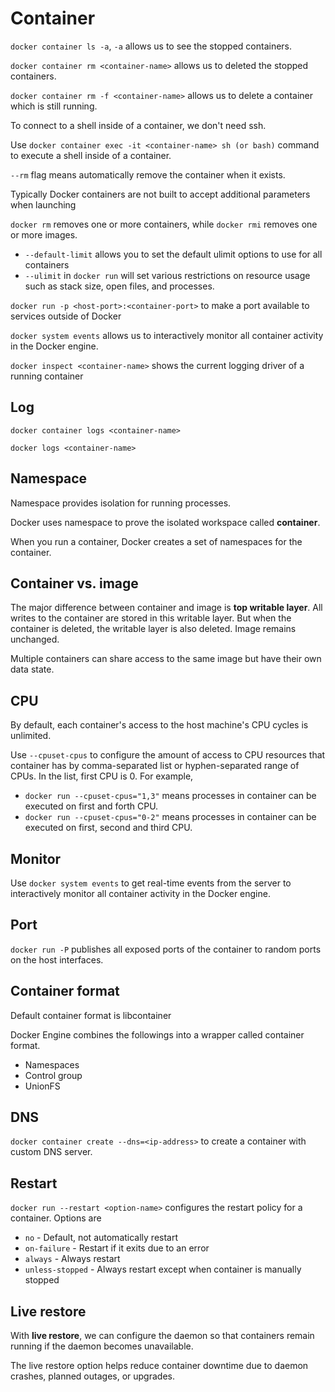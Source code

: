# Container

`docker container ls -a`, `-a` allows us to see the stopped containers.

`docker container rm <container-name>` allows us to deleted the stopped containers.

`docker container rm -f <container-name>` allows us to delete a container which is still running.

To connect to a shell inside of a container, we don't need ssh.

Use `docker container exec -it <container-name> sh (or bash)` command to execute a shell inside of a container.

`--rm` flag means automatically remove the container when it exists.

Typically Docker containers are not built to accept additional parameters when launching 

`docker rm` removes one or more containers, while `docker rmi` removes one or more images.

- `--default-limit` allows you to set the default ulimit options to use for all containers
- `--ulimit` in `docker run` will set various restrictions on resource usage such as stack size, open files, and processes.

`docker run -p <host-port>:<container-port>` to make a port available to services outside of Docker

`docker system events` allows us to interactively monitor all container activity in the Docker engine.

`docker inspect <container-name>` shows the current logging driver of a running container

## Log

`docker container logs <container-name>`

`docker logs <container-name>`

## Namespace

Namespace provides isolation for running processes.

Docker uses namespace to prove the isolated workspace called **container**.

When you run a container, Docker creates a set of namespaces for the container.

## Container vs. image

The major difference between container and image is **top writable layer**. All writes to the container are stored in
this writable layer. But when the container is deleted, the writable layer is also deleted. Image remains unchanged.

Multiple containers can share access to the same image but have their own data state.

## CPU

By default, each container's access to the host machine's CPU cycles is unlimited.

Use `--cpuset-cpus` to configure the amount of access to CPU resources that container has by comma-separated list or 
hyphen-separated range of CPUs. In the list, first CPU is 0. For example,
- `docker run --cpuset-cpus="1,3"` means processes in container can be executed on first and forth CPU.
- `docker run --cpuset-cpus="0-2"` means processes in container can be executed on first, second and third CPU.

## Monitor

Use `docker system events` to get real-time events from the server to interactively monitor all container activity in
the Docker engine.

## Port

`docker run -P` publishes all exposed ports of the container to random ports on the host interfaces.

## Container format

Default container format is libcontainer

Docker Engine combines the followings into a wrapper called container format.
- Namespaces
- Control group
- UnionFS

## DNS

`docker container create --dns=<ip-address>` to create a container with custom DNS server.

## Restart

`docker run --restart <option-name>` configures the restart policy for a container. Options are
- `no` - Default, not automatically restart
- `on-failure` - Restart if it exits due to an error
- `always` - Always restart
- `unless-stopped` - Always restart except when container is manually stopped

## Live restore

With **live restore**, we can configure the daemon so that containers remain running if the daemon becomes unavailable.

The live restore option helps reduce container downtime due to daemon crashes, planned outages, or upgrades.


